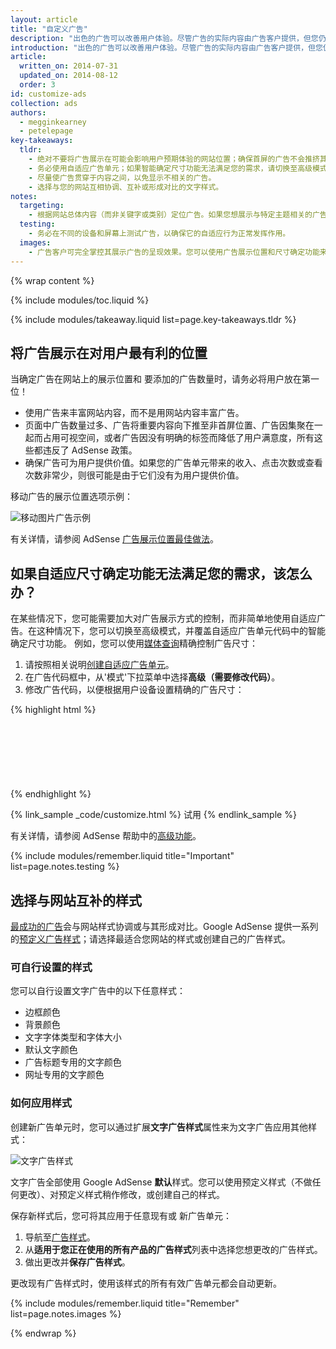```yaml
---
layout: article
title: "自定义广告"
description: "出色的广告可以改善用户体验。尽管广告的实际内容由广告客户提供，但您仍然可以控制广告的内容类型、颜色、大小以及展示位置。"
introduction: "出色的广告可以改善用户体验。尽管广告的实际内容由广告客户提供，但您仍然可以控制广告的内容类型、颜色、大小以及展示位置。"
article:
  written_on: 2014-07-31
  updated_on: 2014-08-12
  order: 3
id: customize-ads
collection: ads
authors:
  - megginkearney
  - petelepage
key-takeaways:
  tldr: 
    - 绝对不要将广告展示在可能会影响用户预期体验的网站位置；确保首屏的广告不会推挤其下的重要内容。
    - 务必使用自适应广告单元；如果智能确定尺寸功能无法满足您的需求，请切换至高级模式。
    - 尽量使广告贯穿于内容之间，以免显示不相关的广告。
    - 选择与您的网站互相协调、互补或形成对比的文字样式。
notes:
  targeting:
    - 根据网站总体内容（而非关键字或类别）定位广告。如果您想展示与特定主题相关的广告，请添加与这些主题相关的完整句子和段落。
  testing:
    - 务必在不同的设备和屏幕上测试广告，以确保它的自适应行为正常发挥作用。
  images:
    - 广告客户可完全掌控其展示广告的呈现效果。您可以使用广告展示位置和尺寸确定功能来影响自己网站中显示的展示广告类型，但您无法实际控制图片内容。
---
```


{% wrap content %}

<style type="text/css">
  img.center {
    display: block;
    margin-left: auto;
    margin-right: auto;
  }
</style>

{% include modules/toc.liquid %}

{% include modules/takeaway.liquid list=page.key-takeaways.tldr %}

## 将广告展示在对用户最有利的位置

当确定广告在网站上的展示位置和
要添加的广告数量时，请务必将用户放在第一位！

* 使用广告来丰富网站内容，而不是用网站内容丰富广告。
* 页面中广告数量过多、广告将重要内容向下推至非首屏位置、广告因集聚在一起而占用可视空间，或者广告因没有明确的标签而降低了用户满意度，所有这些都违反了 AdSense 政策。
* 确保广告可为用户提供价值。如果您的广告单元带来的收入、点击次数或查看次数非常少，则很可能是由于它们没有为用户提供价值。

移动广告的展示位置选项示例：

<img src="images/mobile_ads_placement.png" class="center" alt="移动图片广告示例">

有关详情，请参阅 AdSense 
[广告展示位置最佳做法](https://support.google.com/adsense/answer/1282097)。


## 如果自适应尺寸确定功能无法满足您的需求，该怎么办？
在某些情况下，您可能需要加大对广告展示方式的控制，而非简单地使用自适应广告。在这种情况下，您可以切换至高级模式，并覆盖自适应广告单元代码中的智能确定尺寸功能。
例如，您可以使用[媒体查询]({{site.fundamentals}}/layouts/rwd-fundamentals/use-media-queries.html)精确控制广告尺寸：

1. 请按照相关说明[创建自适应广告单元]({{site.fundamentals}}/monetization/ads/include-ads.html#create-ad-units)。
2. 在广告代码框中，从'模式'下拉菜单中选择<strong>高级（需要修改代码）</strong>。
3. 修改广告代码，以便根据用户设备设置精确的广告尺寸：

{% highlight html %}
<style type="text/css">
  .adslot_1 { width: 320px; height: 50px; }
  @media (min-width:500px) { .adslot_1 { width: 468px; height: 60px; } }
  @media (min-width:800px) { .adslot_1 { width: 728px; height: 90px; } }
</style>
<ins class="adsbygoogle adslot_1"
    style="display:block;"
    data-ad-client="ca-pub-1234"
    data-ad-slot="5678"></ins>
<script async src="//pagead2.googlesyndication.com/pagead/js/adsbygoogle.js"></script>
<script>(adsbygoogle = window.adsbygoogle || []).push({});</script>
{% endhighlight %}

{% link_sample _code/customize.html %}
    试用
{% endlink_sample %}

有关详情，请参阅 AdSense 帮助中的[高级功能](https://support.google.com/adsense/answer/3543893)。

{% include modules/remember.liquid title="Important" list=page.notes.testing %}

## 选择与网站互补的样式

[最成功的广告](https://support.google.com/adsense/answer/17957)会与网站样式协调或与其形成对比。Google AdSense 提供一系列的[预定义广告样式](https://support.google.com/adsense/answer/6002585)；请选择最适合您网站的样式或创建自己的广告样式。

### 可自行设置的样式

您可以自行设置文字广告中的以下任意样式：

* 边框颜色
* 背景颜色
* 文字字体类型和字体大小
* 默认文字颜色
* 广告标题专用的文字颜色
* 网址专用的文字颜色

### 如何应用样式

创建新广告单元时，您可以通过扩展<strong>文字广告样式</strong>属性来为文字广告应用其他样式：

<img src="images/customize.png" class="center" alt="文字广告样式">

文字广告全部使用 Google AdSense <strong>默认</strong>样式。您可以使用预定义样式（不做任何更改）、对预定义样式稍作修改，或创建自己的样式。

保存新样式后，您可将其应用于任意现有或 
新广告单元：

1. 导航至[广告样式](https://www.google.com/adsense/app#myads-springboard/view=AD_STYLES)。
2. 从<strong>适用于您正在使用的所有产品的广告样式</strong>列表中选择您想更改的广告样式。
3. 做出更改并<strong>保存广告样式</strong>。

更改现有广告样式时，使用该样式的所有有效广告单元都会自动更新。

{% include modules/remember.liquid title="Remember" list=page.notes.images %}

{% endwrap %}

